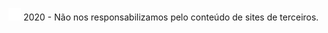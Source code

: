 <a href="http://www.wtfpl.net/" target="_blank"><img src="img/cl.svg" alt="CopyLeft" width="20" /></a> 2020 - Não nos responsabilizamos pelo conteúdo de sites de terceiros.